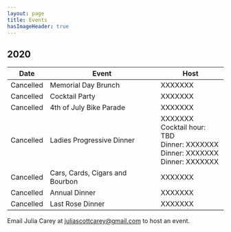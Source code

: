 ```yaml
---
layout: page
title: Events
hasImageHeader: true
---
```


## 2020

<table class="table">
  <thead class="thead-light">
    <tr>
      <th>Date</th>
      <th>Event</th>
      <th>Host</th>
    </tr>
  </thead>
  <tbody>
    <tr>
      <td>Cancelled</td>
      <td>Memorial Day Brunch</td>
      <td>XXXXXXX</td>
    </tr>
    <tr>
      <td>Cancelled</td>
      <td>Cocktail Party</td>
      <td>XXXXXXX</td>
    </tr>
    <tr>
      <td>Cancelled</td>
      <td>4th of July Bike Parade</td>
      <td>  XXXXXXX</td>
    </tr>
    <tr>
      <td>Cancelled</td>
      <td>Ladies Progressive Dinner</td>
      <td> XXXXXXX<br>
        Cocktail hour: TBD<br>
        Dinner: XXXXXXX<br>
        Dinner: XXXXXXX<br>
        Dinner: XXXXXXX
      </td>
    </tr>
    <tr>
      <td>Cancelled</td>
      <td> Cars, Cards, Cigars and Bourbon</td>
      <td> XXXXXXX</td>
    </tr>
    <tr>
      <td>Cancelled</td>
      <td>Annual Dinner</td>
      <td> XXXXXXX</td>
    </tr>
    <tr>
      <td>Cancelled</td>
      <td>Last Rose Dinner</td>
      <td> XXXXXXX</td>
    </tr>
  </tbody>
</table>

<div class="alert alert-info" role="alert">Email Julia Carey at <u>juliascottcarey@gmail.com</u> to host an event.</div>


